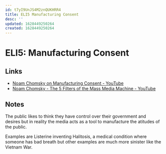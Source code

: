 ```yaml
---
id: t7yI9UnJS4M2znQUKHRR4
title: ELI5 Manufacturing Consent
desc: ''
updated: 1628449250264
created: 1628449250264
---
```

# ELI5: Manufacturing Consent
Links
-----

*   [Noam Chomsky on Manufacturing Consent - YouTube](https://youtu.be/WT9VK55Gbmw)
*   [Noam Chomsky - The 5 Filters of the Mass Media Machine - YouTube](https://youtu.be/34LGPIXvU5M)

Notes
-----

The public likes to think they have control over their government and desires but in reality the media acts as a tool to manufacture the atitudes of the public.

Examples are Listerine inventing Halitosis, a medical condition where someone has bad breath but other examples are much more sinister like the Vietnam War.
